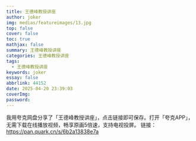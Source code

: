 ```yaml
---
title: 王德峰教授讲座
author: joker
img: medias/featureimages/13.jpg
top: false
cover: false
toc: true
mathjax: false
summary: 王德峰教授讲座
categories: 王德峰教授讲座
tags:
  - 王德峰教授讲座
keywords: joker
essay: false
abbrlink: 44152
date: 2025-04-20 23:39:03
coverImg:
password:
---
```


我用夸克网盘分享了「王德峰教授讲座」，点击链接即可保存。打开「夸克APP」，无需下载在线播放视频，畅享原画5倍速，支持电视投屏。
链接：https://pan.quark.cn/s/6b2a13838e7a

